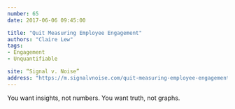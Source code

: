 ```yaml
---
number: 65
date: 2017-06-06 09:45:00

title: "Quit Measuring Employee Engagement"
authors: "Claire Lew"
tags:
- Engagement
- Unquantifiable

site: “Signal v. Noise”
address: "https://m.signalvnoise.com/quit-measuring-employee-engagement-8cba17145a82"
---
```


You want insights, not numbers. You want truth, not graphs.
